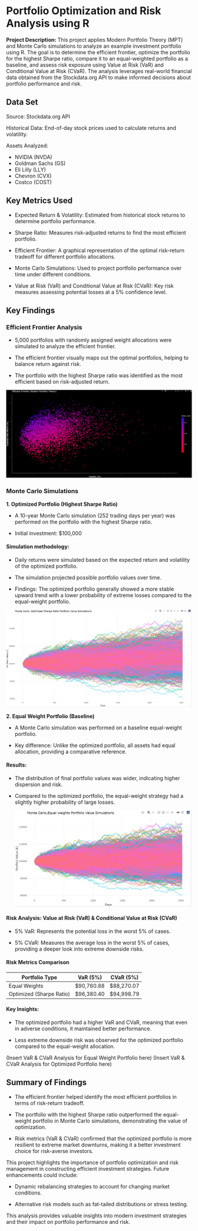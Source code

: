 # Portfolio Optimization and Risk Analysis using R

**Project Description:**
This project applies Modern Portfolio Theory (MPT) and Monte Carlo simulations to analyze an example investment portfolio using R. The goal is to determine the efficient frontier, optimize the portfolio for the highest Sharpe ratio, compare it to an equal-weighted portfolio as a baseline, and assess risk exposure using Value at Risk (VaR) and Conditional Value at Risk (CVaR). The analysis leverages real-world financial data obtained from the Stockdata.org API to make informed decisions about portfolio performance and risk.

## **Data Set**
Source: Stockdata.org API

Historical Data: End-of-day stock prices used to calculate returns and volatility.

Assets Analyzed:
- NVIDIA (NVDA)
- Goldman Sachs (GS)
- Eli Lilly (LLY)
- Chevron (CVX)
- Costco (COST)



## **Key Metrics Used**

- Expected Return & Volatility: Estimated from historical stock returns to determine portfolio performance.

- Sharpe Ratio: Measures risk-adjusted returns to find the most efficient portfolio.

- Efficient Frontier: A graphical representation of the optimal risk-return tradeoff for different portfolio allocations.

- Monte Carlo Simulations: Used to project portfolio performance over time under different conditions.

- Value at Risk (VaR) and Conditional Value at Risk (CVaR): Key risk measures assessing potential losses at a 5% confidence level.

## **Key Findings**

### Efficient Frontier Analysis

- 5,000 portfolios with randomly assigned weight allocations were simulated to analyze the efficient frontier.

- The efficient frontier visually maps out the optimal portfolios, helping to balance return against risk.

- The portfolio with the highest Sharpe ratio was identified as the most efficient based on risk-adjusted return.

![Efficient Frontier](https://github.com/T-Tamz/Portfolio-Optimization-and-Risk-Analysis-using-R/blob/6eade80fb92a889b1d1daa704ce943e5e2501e7d/Images/Effecient%20frontier/Effecient%20Frontier%20.png)

### Monte Carlo Simulations

**1. Optimized Portfolio (Highest Sharpe Ratio)**

- A 10-year Monte Carlo simulation (252 trading days per year) was performed on the portfolio with the highest Sharpe ratio.

- Initial investment: $100,000

#### Simulation methodology:

- Daily returns were simulated based on the expected return and volatility of the optimized portfolio.

- The simulation projected possible portfolio values over time.

- Findings: The optimized portfolio generally showed a more stable upward trend with a lower probability of extreme losses compared to the equal-weight portfolio.

 ![Montecarlo Sharp Ratio](https://github.com/T-Tamz/Portfolio-Optimization-and-Risk-Analysis-using-R/blob/6eade80fb92a889b1d1daa704ce943e5e2501e7d/Images/Montecarlo%20Optimized%20Sharpe/Montecarlo%20Optimized.png)

**2. Equal Weight Portfolio (Baseline)**

- A Monte Carlo simulation was performed on a baseline equal-weight portfolio.

- Key difference: Unlike the optimized portfolio, all assets had equal allocation, providing a comparative reference.

#### Results:

- The distribution of final portfolio values was wider, indicating higher dispersion and risk.

- Compared to the optimized portfolio, the equal-weight strategy had a slightly higher probability of large losses.

  ![Montecarlo Equal Weight](https://github.com/T-Tamz/Portfolio-Optimization-and-Risk-Analysis-using-R/blob/6eade80fb92a889b1d1daa704ce943e5e2501e7d/Images/Montecarlo%20equal%20weights/Equal%20weights%20motecarlo.png)

#### Risk Analysis: Value at Risk (VaR) & Conditional Value at Risk (CVaR)

- 5% VaR: Represents the potential loss in the worst 5% of cases.

- 5% CVaR: Measures the average loss in the worst 5% of cases, providing a deeper look into extreme downside risks.

#### Risk Metrics Comparison

| Portfolio Type              | VaR (5%)    | CVaR (5%)    |
|-----------------------------|------------|-------------|
| Equal Weights               | $90,760.88 | $88,270.07  |
| Optimized (Sharpe Ratio)    | $96,380.40 | $94,998.79  |
 

#### Key Insights:

- The optimized portfolio had a higher VaR and CVaR, meaning that even in adverse conditions, it maintained better performance.

- Less extreme downside risk was observed for the optimized portfolio compared to the equal-weight allocation.

 (Insert VaR & CVaR Analysis for Equal Weight Portfolio here)
 (Insert VaR & CVaR Analysis for Optimized Portfolio here)


## Summary of Findings

- The efficient frontier helped identify the most efficient portfolios in terms of risk-return tradeoff.

- The portfolio with the highest Sharpe ratio outperformed the equal-weight portfolio in Monte Carlo simulations, demonstrating the value of optimization.

- Risk metrics (VaR & CVaR) confirmed that the optimized portfolio is more resilient to extreme market downturns, making it a better investment choice for risk-averse investors.

This project highlights the importance of portfolio optimization and risk management in constructing efficient investment strategies. Future enhancements could include:

- Dynamic rebalancing strategies to account for changing market conditions.

- Alternative risk models such as fat-tailed distributions or stress testing.

This analysis provides valuable insights into modern investment strategies and their impact on portfolio performance and risk.
